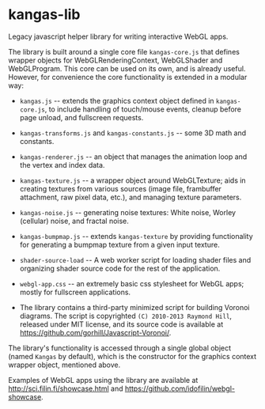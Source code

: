 # kangas-lib
Legacy javascript helper library for writing interactive WebGL apps.

The library is built around a single core file `kangas-core.js`
that defines wrapper objects for WebGLRenderingContext,
WebGLShader and WebGLProgram. This core can be used on its own,
and is already useful. However, for convenience the core
functionality is extended in a modular way:

- `kangas.js` -- extends the graphics context object defined in
  `kangas-core.js`, to include handling of touch/mouse events, cleanup before
  page unload, and fullscreen requests.

- `kangas-transforms.js` and `kangas-constants.js` -- some 3D math
  and constants.

- `kangas-renderer.js` -- an object that manages
  the animation loop and the vertex and index data.

- `kangas-texture.js` -- a wrapper object around WebGLTexture;
  aids in creating textures from various sources (image file,
  frambuffer attachment, raw pixel data, etc.), and managing texture
  parameters.

- `kangas-noise.js` -- generating noise textures: White noise,
  Worley (cellular) noise, and fractal noise. 

- `kangas-bumpmap.js` -- extends `kangas-texture` by providing
  functionality for generating a bumpmap texture from a given
  input texture. 

- `shader-source-load` -- A web worker script for loading shader
  files and organizing shader source code for the rest of the
  application.

- `webgl-app.css` -- an extremely basic css stylesheet for WebGL
  apps; mostly for fullscreen applications.

- The library contains a third-party minimized script for
  building Voronoi diagrams. The script is copyrighted `(C)
  2010-2013 Raymond Hill`, released under MIT license, and its
  source code is available at
  https://github.com/gorhill/Javascript-Voronoi/.

The library's functionality is accessed through a single global
object (named `Kangas` by default), which is the constructor for
the graphics context wrapper object, mentioned above.

Examples of WebGL apps using the library are available at 
http://sci.filin.fi/showcase.html and
https://github.com/idofilin/webgl-showcase.
